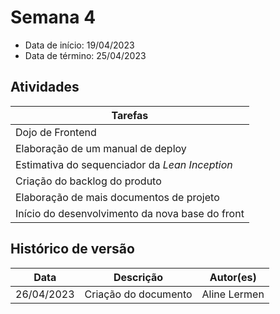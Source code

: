 # Semana 4

- Data de início: 19/04/2023
- Data de término: 25/04/2023


## Atividades
|Tarefas|
|-------|
|Dojo de Frontend|
|Elaboração de um manual de deploy|
|Estimativa do sequenciador da *Lean Inception*|
|Criação do backlog do produto|
|Elaboração de mais documentos de projeto|
|Início do desenvolvimento da nova base do front|


## Histórico de versão

|**Data**|**Descrição**|**Autor(es)**|
|--------|-------------|--------------|
| 26/04/2023 | Criação do documento | Aline Lermen |
